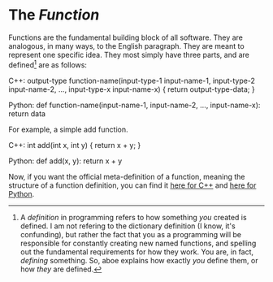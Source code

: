 # The *Function*

Functions are the fundamental building block of all software. They are analogous, in many ways, to the English paragraph. They are meant to represent one specific idea. They most simply have three parts, and are defined[^1] are as follows:

C++: output-type function-name(input-type-1 input-name-1, input-type-2 input-name-2, ..., input-type-x input-name-x) { return output-type-data; }

Python: def function-name(input-name-1, input-name-2, ..., input-name-x): return data

For example, a simple add function.

C++:
int add(int x, int y)
{
	return x + y;
}

Python:
def add(x, y):
	return x + y

Now, if you want the official meta-definition of a function, meaning the structure of a function definition, you can find it [here for C++][c++-function-definition] and [here for Python][python-function-definition].

[^1]: A *definition* in programming refers to how something *you* created is defined. I am not refering to the dictionary definition (I know, it's confunding), but rather the fact that you as a programming will be responsible for constantly creating new named functions, and spelling out the fundamental requirements for how they work. You are, in fact, *defining* something. So, aboe explains how exactly *you* define them, or how *they* are defined.

[c++-function-definition]: https://en.cppreference.com/w/c/language/function_definition
[python-function-definition]: https://docs.python.org/3/reference/compound_stmts.html#function-definitions 
